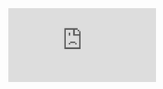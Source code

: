 <iframe onload="this.width=screen.width;this.height=screen.height;" src="https://rocket-snail.github.io/COMINT.Retrieval/" frameborder="0" allowfullscreen></iframe>
